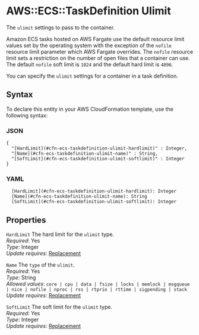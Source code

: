 # AWS::ECS::TaskDefinition Ulimit<a name="aws-properties-ecs-taskdefinition-ulimit"></a>

The `ulimit` settings to pass to the container\.

Amazon ECS tasks hosted on AWS Fargate use the default resource limit values set by the operating system with the exception of the `nofile` resource limit parameter which AWS Fargate overrides\. The `nofile` resource limit sets a restriction on the number of open files that a container can use\. The default `nofile` soft limit is `1024` and the default hard limit is `4096`\.

You can specify the `ulimit` settings for a container in a task definition\.

## Syntax<a name="aws-properties-ecs-taskdefinition-ulimit-syntax"></a>

To declare this entity in your AWS CloudFormation template, use the following syntax:

### JSON<a name="aws-properties-ecs-taskdefinition-ulimit-syntax.json"></a>

```
{
  "[HardLimit](#cfn-ecs-taskdefinition-ulimit-hardlimit)" : Integer,
  "[Name](#cfn-ecs-taskdefinition-ulimit-name)" : String,
  "[SoftLimit](#cfn-ecs-taskdefinition-ulimit-softlimit)" : Integer
}
```

### YAML<a name="aws-properties-ecs-taskdefinition-ulimit-syntax.yaml"></a>

```
  [HardLimit](#cfn-ecs-taskdefinition-ulimit-hardlimit): Integer
  [Name](#cfn-ecs-taskdefinition-ulimit-name): String
  [SoftLimit](#cfn-ecs-taskdefinition-ulimit-softlimit): Integer
```

## Properties<a name="aws-properties-ecs-taskdefinition-ulimit-properties"></a>

`HardLimit` <a name="cfn-ecs-taskdefinition-ulimit-hardlimit"></a>
The hard limit for the `ulimit` type\.  
_Required_: Yes  
_Type_: Integer  
_Update requires_: [Replacement](https://docs.aws.amazon.com/AWSCloudFormation/latest/UserGuide/using-cfn-updating-stacks-update-behaviors.html#update-replacement)

`Name` <a name="cfn-ecs-taskdefinition-ulimit-name"></a>
The `type` of the `ulimit`\.  
_Required_: Yes  
_Type_: String  
_Allowed values_: `core | cpu | data | fsize | locks | memlock | msgqueue | nice | nofile | nproc | rss | rtprio | rttime | sigpending | stack`  
_Update requires_: [Replacement](https://docs.aws.amazon.com/AWSCloudFormation/latest/UserGuide/using-cfn-updating-stacks-update-behaviors.html#update-replacement)

`SoftLimit` <a name="cfn-ecs-taskdefinition-ulimit-softlimit"></a>
The soft limit for the `ulimit` type\.  
_Required_: Yes  
_Type_: Integer  
_Update requires_: [Replacement](https://docs.aws.amazon.com/AWSCloudFormation/latest/UserGuide/using-cfn-updating-stacks-update-behaviors.html#update-replacement)
